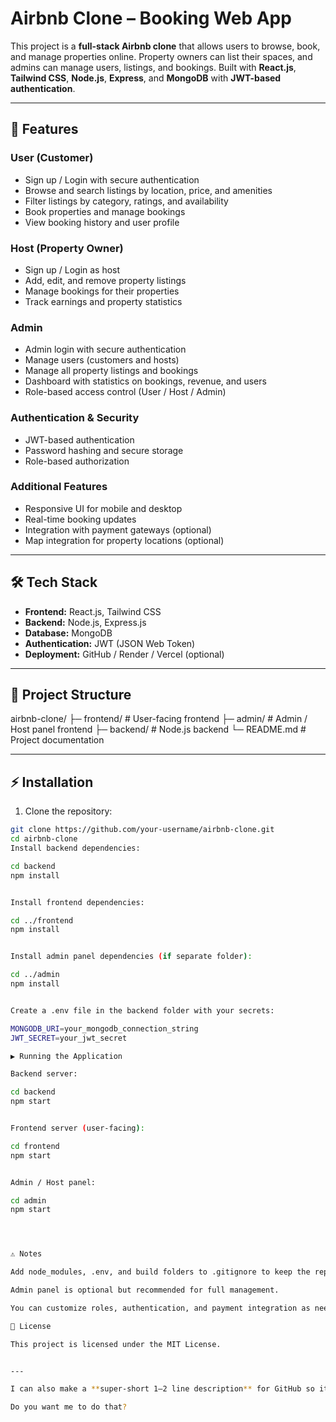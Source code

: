 # Airbnb Clone – Booking Web App

This project is a **full-stack Airbnb clone** that allows users to browse, book, and manage properties online. Property owners can list their spaces, and admins can manage users, listings, and bookings. Built with **React.js**, **Tailwind CSS**, **Node.js**, **Express**, and **MongoDB** with **JWT-based authentication**.

---

## 🚀 Features

### User (Customer)
- Sign up / Login with secure authentication
- Browse and search listings by location, price, and amenities
- Filter listings by category, ratings, and availability
- Book properties and manage bookings
- View booking history and user profile

### Host (Property Owner)
- Sign up / Login as host
- Add, edit, and remove property listings
- Manage bookings for their properties
- Track earnings and property statistics

### Admin
- Admin login with secure authentication
- Manage users (customers and hosts)
- Manage all property listings and bookings
- Dashboard with statistics on bookings, revenue, and users
- Role-based access control (User / Host / Admin)

### Authentication & Security
- JWT-based authentication
- Password hashing and secure storage
- Role-based authorization

### Additional Features
- Responsive UI for mobile and desktop
- Real-time booking updates
- Integration with payment gateways (optional)
- Map integration for property locations (optional)

---

## 🛠 Tech Stack

- **Frontend:** React.js, Tailwind CSS
- **Backend:** Node.js, Express.js
- **Database:** MongoDB
- **Authentication:** JWT (JSON Web Token)
- **Deployment:** GitHub / Render / Vercel (optional)

---

## 📁 Project Structure

airbnb-clone/
├─ frontend/ # User-facing frontend
├─ admin/ # Admin / Host panel frontend
├─ backend/ # Node.js backend
└─ README.md # Project documentation


---

## ⚡ Installation

1. Clone the repository:
```bash
git clone https://github.com/your-username/airbnb-clone.git
cd airbnb-clone
Install backend dependencies:

cd backend
npm install


Install frontend dependencies:

cd ../frontend
npm install


Install admin panel dependencies (if separate folder):

cd ../admin
npm install


Create a .env file in the backend folder with your secrets:

MONGODB_URI=your_mongodb_connection_string
JWT_SECRET=your_jwt_secret

▶️ Running the Application

Backend server:

cd backend
npm start


Frontend server (user-facing):

cd frontend
npm start


Admin / Host panel:

cd admin
npm start




⚠️ Notes

Add node_modules, .env, and build folders to .gitignore to keep the repository clean.

Admin panel is optional but recommended for full management.

You can customize roles, authentication, and payment integration as needed.

📜 License

This project is licensed under the MIT License.


---

I can also make a **super-short 1–2 line description** for GitHub so it looks professional on your repo page with suggested topics like `React`, `Tailwind`, `MongoDB`, `Node.js`, `Airbnb Clone`.  

Do you want me to do that?
